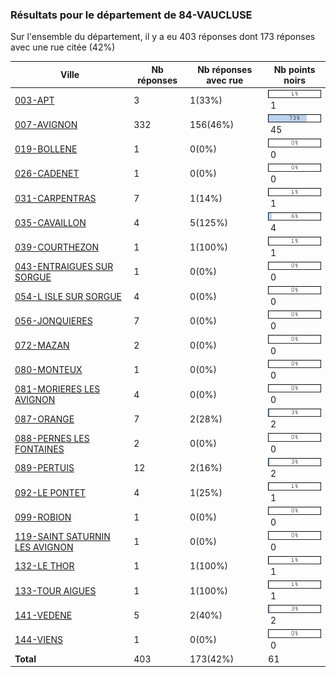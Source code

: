 ### Résultats pour le département de 84-VAUCLUSE

Sur l'ensemble du département, il y a eu 403 réponses dont 173 réponses avec une rue citée (42%)

| Ville | Nb réponses | Nb réponses avec rue | Nb points noirs |
|-------------|-------------|----------------------|-----------------|
|<a href='003-APT.md'>003-APT</a>|3|1(33%)|<img src="../../img/bar_1.gif" />&nbsp;1|
|<a href='007-AVIGNON.md'>007-AVIGNON</a>|332|156(46%)|<img src="../../img/bar_73.gif" />&nbsp;45|
|<a href='019-BOLLENE.md'>019-BOLLENE</a>|1|0(0%)|<img src="../../img/bar_0.gif" />&nbsp;0|
|<a href='026-CADENET.md'>026-CADENET</a>|1|0(0%)|<img src="../../img/bar_0.gif" />&nbsp;0|
|<a href='031-CARPENTRAS.md'>031-CARPENTRAS</a>|7|1(14%)|<img src="../../img/bar_1.gif" />&nbsp;1|
|<a href='035-CAVAILLON.md'>035-CAVAILLON</a>|4|5(125%)|<img src="../../img/bar_6.gif" />&nbsp;4|
|<a href='039-COURTHEZON.md'>039-COURTHEZON</a>|1|1(100%)|<img src="../../img/bar_1.gif" />&nbsp;1|
|<a href='043-ENTRAIGUES SUR SORGUE.md'>043-ENTRAIGUES SUR SORGUE</a>|1|0(0%)|<img src="../../img/bar_0.gif" />&nbsp;0|
|<a href='054-L ISLE SUR SORGUE.md'>054-L ISLE SUR SORGUE</a>|4|0(0%)|<img src="../../img/bar_0.gif" />&nbsp;0|
|<a href='056-JONQUIERES.md'>056-JONQUIERES</a>|7|0(0%)|<img src="../../img/bar_0.gif" />&nbsp;0|
|<a href='072-MAZAN.md'>072-MAZAN</a>|2|0(0%)|<img src="../../img/bar_0.gif" />&nbsp;0|
|<a href='080-MONTEUX.md'>080-MONTEUX</a>|1|0(0%)|<img src="../../img/bar_0.gif" />&nbsp;0|
|<a href='081-MORIERES LES AVIGNON.md'>081-MORIERES LES AVIGNON</a>|4|0(0%)|<img src="../../img/bar_0.gif" />&nbsp;0|
|<a href='087-ORANGE.md'>087-ORANGE</a>|7|2(28%)|<img src="../../img/bar_3.gif" />&nbsp;2|
|<a href='088-PERNES LES FONTAINES.md'>088-PERNES LES FONTAINES</a>|2|0(0%)|<img src="../../img/bar_0.gif" />&nbsp;0|
|<a href='089-PERTUIS.md'>089-PERTUIS</a>|12|2(16%)|<img src="../../img/bar_3.gif" />&nbsp;2|
|<a href='092-LE PONTET.md'>092-LE PONTET</a>|4|1(25%)|<img src="../../img/bar_1.gif" />&nbsp;1|
|<a href='099-ROBION.md'>099-ROBION</a>|1|0(0%)|<img src="../../img/bar_0.gif" />&nbsp;0|
|<a href='119-SAINT SATURNIN LES AVIGNON.md'>119-SAINT SATURNIN LES AVIGNON</a>|1|0(0%)|<img src="../../img/bar_0.gif" />&nbsp;0|
|<a href='132-LE THOR.md'>132-LE THOR</a>|1|1(100%)|<img src="../../img/bar_1.gif" />&nbsp;1|
|<a href='133-TOUR AIGUES.md'>133-TOUR AIGUES</a>|1|1(100%)|<img src="../../img/bar_1.gif" />&nbsp;1|
|<a href='141-VEDENE.md'>141-VEDENE</a>|5|2(40%)|<img src="../../img/bar_3.gif" />&nbsp;2|
|<a href='144-VIENS.md'>144-VIENS</a>|1|0(0%)|<img src="../../img/bar_0.gif" />&nbsp;0|
| **Total** |403|173(42%)|61|

